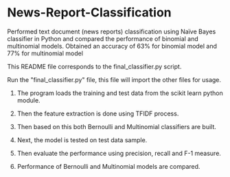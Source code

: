 # News-Report-Classification
Performed text document (news reports) classification using Naïve Bayes classifier in Python and compared the performance of binomial and multinomial models. Obtained an accuracy of 63% for binomial model and 77% for multinomial model


This README file corresponds to the final_classifier.py script.

Run the "final_classifier.py" file, this file will import the other files for usage.

1. The program loads the training and test data from the scikit learn python module.

2. Then the feature extraction is done using TFIDF process.

3. Then based on this both Bernoulli and Multinomial classifiers are built.

4. Next, the model is tested on test data sample.

5. Then evaluate the performance using precision, recall and F-1 measure.

6. Performance of Bernoulli and Multinomial models are compared.
